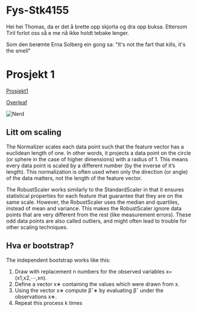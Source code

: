 # Fys-Stk4155
Hei hei Thomas, da er det å brette opp skjorta og dra opp buksa.
Ettersom Tiril forlot oss så e me nå ikke holdt tebake lenger.

Som den berømte Erna Solberg ein gong sa:
"It's not the fart that kills, it's the smell"

# Prosjekt 1

[Prosjekt1](https://compphysics.github.io/MachineLearning/doc/Projects/2021/Project1/pdf/Project1.pdf)

[Overleaf](https://www.overleaf.com/project/613f69c77de05db1b34e766b)

![Nerd](https://th.bing.com/th/id/OIP.hSuMIGsyCZIsc5Fw56D16QHaKo?w=117&h=180&c=7&r=0&o=5&dpr=1.5&pid=1.7)



## Litt om scaling
The Normalizer scales each data point such that the feature vector has a euclidean length of one. In other words, it projects a data point on the circle (or sphere in the case of higher dimensions) with a radius of 1. This means every data point is scaled by a different number (by the inverse of it’s length). This normalization is often used when only the direction (or angle) of the data matters, not the length of the feature vector.

The RobustScaler works similarly to the StandardScaler in that it ensures statistical properties for each feature that guarantee that they are on the same scale. However, the RobustScaler uses the median and quartiles, instead of mean and variance. This makes the RobustScaler ignore data points that are very different from the rest (like measurement errors). These odd data points are also called outliers, and might often lead to trouble for other scaling techniques.

## Hva er bootstrap?
The independent bootstrap works like this:

1. Draw with replacement n numbers for the observed variables x=(x1,x2,⋯,xn).
2. Define a vector x∗ containing the values which were drawn from x.
3. Using the vector x∗ compute βˆ∗ by evaluating βˆ under the observations x∗.
4. Repeat this process k times